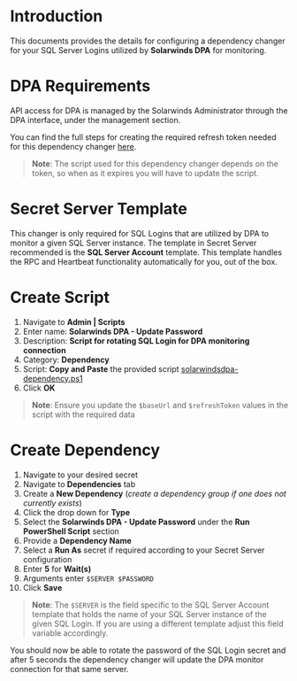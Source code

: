 # Introduction

This documents provides the details for configuring a dependency changer for your SQL Server Logins utilized by **Solarwinds DPA** for monitoring.

# DPA Requirements

API access for DPA is managed by the Solarwinds Administrator through the DPA interface, under the management section.

You can find the full steps for creating the required refresh token needed for this dependency changer [here](https://documentation.solarwinds.com/en/success_center/dpa/Content/DPA-create-manage-refresh-tokens.htm#Create).

> **Note**: The script used for this dependency changer depends on the token, so when as it expires you will have to update the script.

# Secret Server Template

This changer is only required for SQL Logins that are utilized by DPA to monitor a given SQL Server instance. The template in Secret Server recommended is the **SQL Server Account** template. This template handles the RPC and Heartbeat functionality automatically for you, out of the box.

# Create Script

1. Navigate to **Admin | Scripts**
2. Enter name: **Solarwinds DPA - Update Password**
3. Description: **Script for rotating SQL Login for DPA monitoring connection**
4. Category: **Dependency**
5. Script: **Copy and Paste** the provided script [solarwindsdpa-dependency.ps1](solarwindsdpa-dependency.ps1)
6. Click **OK**

> **Note**: Ensure you update the `$baseUrl` and `$refreshToken` values in the script with the required data

# Create Dependency

1. Navigate to your desired secret
2. Navigate to **Dependencies** tab
3. Create a **New Dependency** (_create a dependency group if one does not currently exists_)
4. Click the drop down for **Type**
5. Select the **Solarwinds DPA - Update Password** under the **Run PowerShell Script** section
6. Provide a **Dependency Name**
7. Select a **Run As** secret if required according to your Secret Server configuration
8. Enter **5** for **Wait(s)**
9. Arguments enter `$SERVER $PASSWORD`
10. Click **Save**

> **Note**: The `$SERVER` is the field specific to the SQL Server Account template that holds the name of your SQL Server instance of the given SQL Login. If you are using a different template adjust this field variable accordingly.

You should now be able to rotate the password of the SQL Login secret and after 5 seconds the dependency changer will update the DPA monitor connection for that same server.
